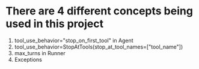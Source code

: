 # There are 4 different concepts being used in this project
1. tool_use_behavior="stop_on_first_tool" in Agent
2. tool_use_behavior=StopAtTools(stop_at_tool_names=["tool_name"])
3. max_turns in Runner
4. Exceptions